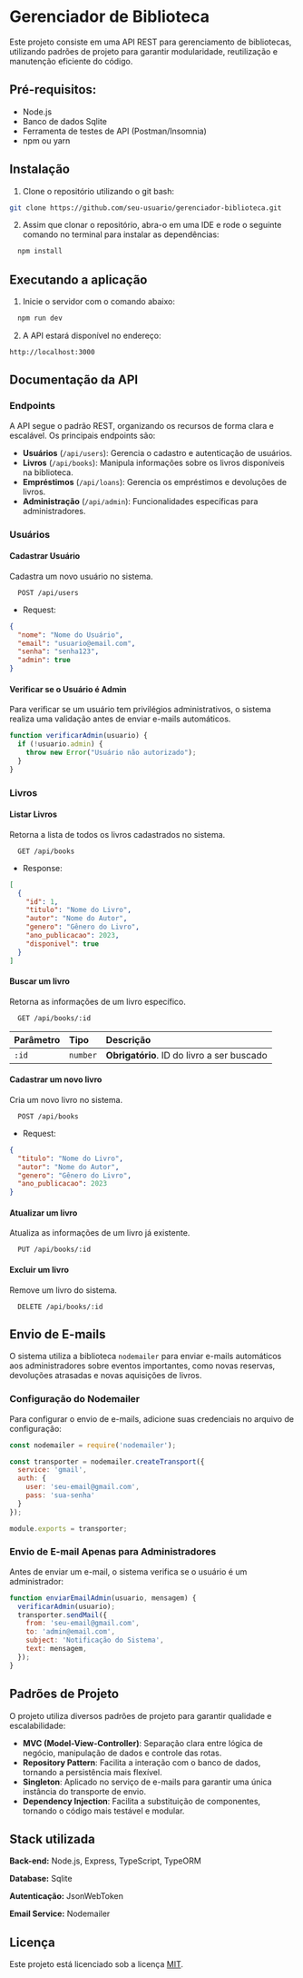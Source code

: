 # Gerenciador de Biblioteca

Este projeto consiste em uma API REST para gerenciamento de bibliotecas, utilizando padrões de projeto para garantir modularidade, reutilização e manutenção eficiente do código.

## Pré-requisitos:
- Node.js
- Banco de dados Sqlite
- Ferramenta de testes de API (Postman/Insomnia)
- npm ou yarn

## Instalação

1. Clone o repositório utilizando o git bash:

```bash
git clone https://github.com/seu-usuario/gerenciador-biblioteca.git
```

2. Assim que clonar o repositório, abra-o em uma IDE e rode o seguinte comando no terminal para instalar as dependências: 

```bash
  npm install
```
    
## Executando a aplicação

1. Inicie o servidor com o comando abaixo:

```bash
  npm run dev
```

2. A API estará disponível no endereço:

```http
http://localhost:3000
```

## Documentação da API

### Endpoints

A API segue o padrão REST, organizando os recursos de forma clara e escalável. Os principais endpoints são:

- **Usuários** (`/api/users`): Gerencia o cadastro e autenticação de usuários.
- **Livros** (`/api/books`): Manipula informações sobre os livros disponíveis na biblioteca.
- **Empréstimos** (`/api/loans`): Gerencia os empréstimos e devoluções de livros.
- **Administração** (`/api/admin`): Funcionalidades específicas para administradores.

### Usuários

#### Cadastrar Usuário

Cadastra um novo usuário no sistema.

```http
  POST /api/users
```

* Request: 
```JSON
{
  "nome": "Nome do Usuário",
  "email": "usuario@email.com",
  "senha": "senha123",
  "admin": true
}
```

#### Verificar se o Usuário é Admin

Para verificar se um usuário tem privilégios administrativos, o sistema realiza uma validação antes de enviar e-mails automáticos.

```js
function verificarAdmin(usuario) {
  if (!usuario.admin) {
    throw new Error("Usuário não autorizado");
  }
}
```

### Livros

#### Listar Livros

Retorna a lista de todos os livros cadastrados no sistema.

```http
  GET /api/books
```

* Response: 
```JSON
[
  {
    "id": 1,
    "titulo": "Nome do Livro",
    "autor": "Nome do Autor",
    "genero": "Gênero do Livro",
    "ano_publicacao": 2023,
    "disponivel": true
  }
]
```

#### Buscar um livro

Retorna as informações de um livro específico.

```http
  GET /api/books/:id
```

| Parâmetro   | Tipo       | Descrição                           |
| :---------- | :--------- | :---------------------------------- |
| `:id` | `number` | **Obrigatório**. ID do livro a ser buscado |

#### Cadastrar um novo livro

Cria um novo livro no sistema.

```http
  POST /api/books
```

* Request: 
```JSON
{
  "titulo": "Nome do Livro",
  "autor": "Nome do Autor",
  "genero": "Gênero do Livro",
  "ano_publicacao": 2023
}
```

#### Atualizar um livro

Atualiza as informações de um livro já existente.

```http
  PUT /api/books/:id
```

#### Excluir um livro

Remove um livro do sistema.

```http
  DELETE /api/books/:id
```

## Envio de E-mails

O sistema utiliza a biblioteca `nodemailer` para enviar e-mails automáticos aos administradores sobre eventos importantes, como novas reservas, devoluções atrasadas e novas aquisições de livros.

### Configuração do Nodemailer

Para configurar o envio de e-mails, adicione suas credenciais no arquivo de configuração:

```js
const nodemailer = require('nodemailer');

const transporter = nodemailer.createTransport({
  service: 'gmail',
  auth: {
    user: 'seu-email@gmail.com',
    pass: 'sua-senha'
  }
});

module.exports = transporter;
```

### Envio de E-mail Apenas para Administradores

Antes de enviar um e-mail, o sistema verifica se o usuário é um administrador:

```js
function enviarEmailAdmin(usuario, mensagem) {
  verificarAdmin(usuario);
  transporter.sendMail({
    from: 'seu-email@gmail.com',
    to: 'admin@email.com',
    subject: 'Notificação do Sistema',
    text: mensagem,
  });
}
```

## Padrões de Projeto

O projeto utiliza diversos padrões de projeto para garantir qualidade e escalabilidade:

- **MVC (Model-View-Controller)**: Separação clara entre lógica de negócio, manipulação de dados e controle das rotas.
- **Repository Pattern**: Facilita a interação com o banco de dados, tornando a persistência mais flexível.
- **Singleton**: Aplicado no serviço de e-mails para garantir uma única instância do transporte de envio.
- **Dependency Injection**: Facilita a substituição de componentes, tornando o código mais testável e modular.

## Stack utilizada

**Back-end:** Node.js, Express, TypeScript, TypeORM

**Database:** Sqlite

**Autenticação:** JsonWebToken

**Email Service:** Nodemailer

## Licença

Este projeto está licenciado sob a licença [MIT](https://choosealicense.com/licenses/mit/).

